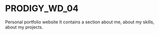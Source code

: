 # PRODIGY_WD_04
Personal portfolio website 
It contains a section about me, about my skills, about my projects.
